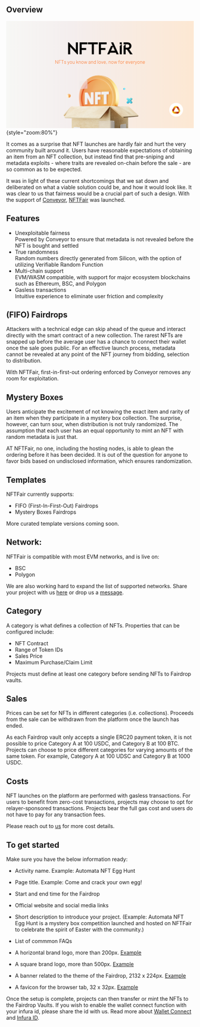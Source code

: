 ## Overview

![](../../assets/nftfair-image.png){style="zoom:80%"}

It comes as a surprise that NFT launches are hardly fair and hurt the very community built around it. Users have reasonable expectations of obtaining an item from an NFT collection, but instead find that pre-sniping and metadata exploits - where traits are revealed on-chain before the sale - are so common as to be expected. 

It was in light of these current shortcomings that we sat down and deliberated on what a viable solution could be, and how it would look like. It was clear to us that fairness would be a crucial part of such a design. With the support of [Conveyor](https://conveyor.ata.network), [NFTFair](https://www.nftfair.app) was launched. 

## Features

- Unexploitable fairness
</br> Powered by Conveyor to ensure that metadata is not revealed before the NFT is bought and settled
- True randomness
</br> Random numbers directly generated from Silicon, with the option of utilizing Verifiable Random Function 
- Multi-chain support
</br> EVM/WASM compatible, with support for major ecosystem blockchains such as Ethereum, BSC, and Polygon
- Gasless transactions
</br> Intuitive experience to eliminate user friction and complexity 

## (FIFO) Fairdrops

Attackers with a technical edge can skip ahead of the queue and interact directly with the smart contract of a new collection. The rarest NFTs are snapped up before the average user has a chance to connect their wallet once the sale goes public. For an effective launch process, metadata cannot be revealed at any point of the NFT journey from bidding, selection to distribution. 

With NFTFair, first-in-first-out ordering enforced by Conveyor removes any room for exploitation. 

## Mystery Boxes

Users anticipate the excitement of not knowing the exact item and rarity of an item when they participate in a mystery box collection. The surprise, however, can turn sour, when distribution is not truly randomized. The assumption that each user has an equal opportunity to mint an NFT with random metadata is just that.

AT NFTFair, no one, including the hosting nodes, is able to glean the ordering before it has been decided. It is out of the question for anyone to favor bids based on undisclosed information, which ensures randomization.

## Templates
NFTFair currently supports:

- FIFO (First-In-First-Out) Fairdrops
- Mystery Boxes Fairdrops 

More curated template versions coming soon. 

## Network:

NFTFair is compatible with most EVM networks, and is live on: 

- BSC
- Polygon 

We are also working hard to expand the list of supported networks. Share your project with us [here](https://docs.google.com/forms/d/e/1FAIpQLScU36yLYWuiL3gXVvy7NwvnY-t4JD0u6XUvhTeaogCzQDzQpw/viewform) or drop us a [message](mailto:nftfair@ata.network).

## Category
A category is what defines a collection of NFTs. Properties that can be configured include: 

- NFT Contract
- Range of Token IDs
- Sales Price
- Maximum Purchase/Claim Limit

Projects must define at least one category before sending NFTs to Fairdrop vaults.

## Sales
Prices can be set for NFTs in different categories (i.e. collections). Proceeds from the sale can be withdrawn from the platform once the launch has ended. 

As each Fairdrop vault only accepts a single ERC20 payment token, it is not possible to price Category A at 100 USDC, and Category B at 100 BTC. Projects can choose to price different categories for varying amounts of the same token. For example, Category A at 100 UDSC and Category B at 1000 USDC. 

## Costs
NFT launches on the platform are performed with gasless transactions. For users to benefit from zero-cost transactions, projects may choose to opt for relayer-sponsored transactions. Projects bear the full gas cost and users do not have to pay for any transaction fees. 

Please reach out to [us](mailto:nftfair@ata.network) for more cost details. 

## To get started 
Make sure you have the below information ready: 

- Activity name. Example: Automata NFT Egg Hunt

- Page title. Example: Come and crack your own egg! 

- Start and end time for the Fairdrop

- Official website and social media links 

- Short description to introduce your project. (Example: Automata NFT Egg Hunt is a mystery box competition launched and hosted on NFTFair to celebrate the spirit of Easter with the community.)

- List of commmon FAQs 

- A horizontal brand logo, more than 200px. [Example](https://ipfs.io/ipfs/bafybeihapvgs3ifvv5ts3soxpkez37yo6dln6smlza3smpjjj7dktk7fta/supercar-logo.png)

- A square brand logo, more than 500px. [Example](https://ipfs.io/ipfs/bafybeie5adkgmljzx7qzeulnwnq3laqsne4w5myic6c75kk2sqviqdjtua/supercar-icon.png)

- A banner related to the theme of the Fairdrop, 2132 x 224px. [Example](https://ipfs.io/ipfs/bafybeicywiylhs2w6jfofgzhaw3gfnl2pen2u4wgsrmxuu7crlx46uilbe/supercar-banner.jpeg)

- A favicon for the browser tab, 32 x 32px. [Example](https://static.wixstatic.com/media/0653dd_303a21ade8b64ed5bca9f2755b2cb4a5~mv2.png/v1/fill/w_32%2Ch_32%2Clg_1%2Cusm_0.66_1.00_0.01/0653dd_303a21ade8b64ed5bca9f2755b2cb4a5~mv2.png)

Once the setup is complete, projects can then transfer or mint the NFTs to the Fairdrop Vaults. If you wish to enable the wallet connect function with your infura id, please share the id with us. Read more about [Wallet Connect](https://walletconnect.com/) and [Infura ID](https://infura.io/).
